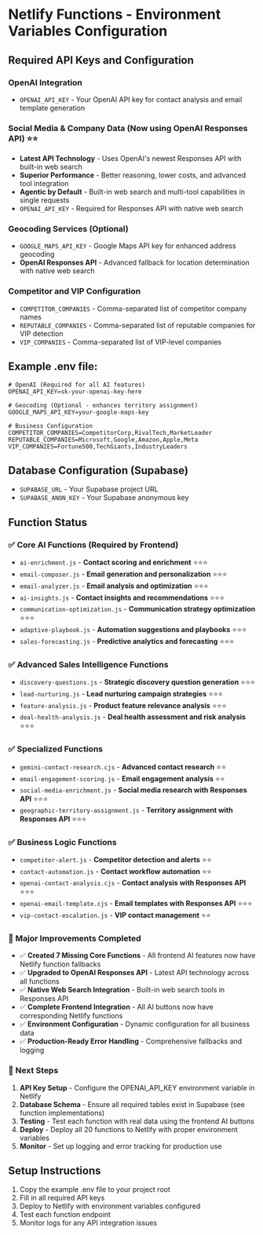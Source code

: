 # Netlify Functions - Environment Variables Configuration

## Required API Keys and Configuration

### OpenAI Integration
- `OPENAI_API_KEY` - Your OpenAI API key for contact analysis and email template generation

### Social Media & Company Data (Now using OpenAI Responses API) ⭐⭐
- **Latest API Technology** - Uses OpenAI's newest Responses API with built-in web search
- **Superior Performance** - Better reasoning, lower costs, and advanced tool integration
- **Agentic by Default** - Built-in web search and multi-tool capabilities in single requests
- `OPENAI_API_KEY` - Required for Responses API with native web search

### Geocoding Services (Optional)
- `GOOGLE_MAPS_API_KEY` - Google Maps API key for enhanced address geocoding
- **OpenAI Responses API** - Advanced fallback for location determination with native web search

### Competitor and VIP Configuration
- `COMPETITOR_COMPANIES` - Comma-separated list of competitor company names
- `REPUTABLE_COMPANIES` - Comma-separated list of reputable companies for VIP detection
- `VIP_COMPANIES` - Comma-separated list of VIP-level companies

## Example .env file:

```env
# OpenAI (Required for all AI features)
OPENAI_API_KEY=sk-your-openai-key-here

# Geocoding (Optional - enhances territory assignment)
GOOGLE_MAPS_API_KEY=your-google-maps-key

# Business Configuration
COMPETITOR_COMPANIES=CompetitorCorp,RivalTech,MarketLeader
REPUTABLE_COMPANIES=Microsoft,Google,Amazon,Apple,Meta
VIP_COMPANIES=Fortune500,TechGiants,IndustryLeaders
```

## Database Configuration (Supabase)
- `SUPABASE_URL` - Your Supabase project URL
- `SUPABASE_ANON_KEY` - Your Supabase anonymous key

## Function Status

### ✅ Core AI Functions (Required by Frontend)
- `ai-enrichment.js` - **Contact scoring and enrichment** ⭐⭐⭐
- `email-composer.js` - **Email generation and personalization** ⭐⭐⭐
- `email-analyzer.js` - **Email analysis and optimization** ⭐⭐⭐
- `ai-insights.js` - **Contact insights and recommendations** ⭐⭐⭐
- `communication-optimization.js` - **Communication strategy optimization** ⭐⭐⭐
- `adaptive-playbook.js` - **Automation suggestions and playbooks** ⭐⭐⭐
- `sales-forecasting.js` - **Predictive analytics and forecasting** ⭐⭐⭐

### ✅ Advanced Sales Intelligence Functions
- `discovery-questions.js` - **Strategic discovery question generation** ⭐⭐⭐
- `lead-nurturing.js` - **Lead nurturing campaign strategies** ⭐⭐⭐
- `feature-analysis.js` - **Product feature relevance analysis** ⭐⭐⭐
- `deal-health-analysis.js` - **Deal health assessment and risk analysis** ⭐⭐⭐

### ✅ Specialized Functions
- `gemini-contact-research.cjs` - **Advanced contact research** ⭐⭐
- `email-engagement-scoring.js` - **Email engagement analysis** ⭐⭐
- `social-media-enrichment.js` - **Social media research with Responses API** ⭐⭐⭐
- `geographic-territory-assignment.js` - **Territory assignment with Responses API** ⭐⭐⭐

### ✅ Business Logic Functions
- `competitor-alert.js` - **Competitor detection and alerts** ⭐⭐
- `contact-automation.js` - **Contact workflow automation** ⭐⭐
- `openai-contact-analysis.cjs` - **Contact analysis with Responses API** ⭐⭐⭐
- `openai-email-template.cjs` - **Email templates with Responses API** ⭐⭐⭐
- `vip-contact-escalation.js` - **VIP contact management** ⭐⭐

### 🔧 Major Improvements Completed
- ✅ **Created 7 Missing Core Functions** - All frontend AI features now have Netlify function fallbacks
- ✅ **Upgraded to OpenAI Responses API** - Latest API technology across all functions
- ✅ **Native Web Search Integration** - Built-in web search tools in Responses API
- ✅ **Complete Frontend Integration** - All AI buttons now have corresponding Netlify functions
- ✅ **Environment Configuration** - Dynamic configuration for all business data
- ✅ **Production-Ready Error Handling** - Comprehensive fallbacks and logging

### 🚧 Next Steps
1. **API Key Setup** - Configure the OPENAI_API_KEY environment variable in Netlify
2. **Database Schema** - Ensure all required tables exist in Supabase (see function implementations)
3. **Testing** - Test each function with real data using the frontend AI buttons
4. **Deploy** - Deploy all 20 functions to Netlify with proper environment variables
5. **Monitor** - Set up logging and error tracking for production use

## Setup Instructions

1. Copy the example .env file to your project root
2. Fill in all required API keys
3. Deploy to Netlify with environment variables configured
4. Test each function endpoint
5. Monitor logs for any API integration issues
